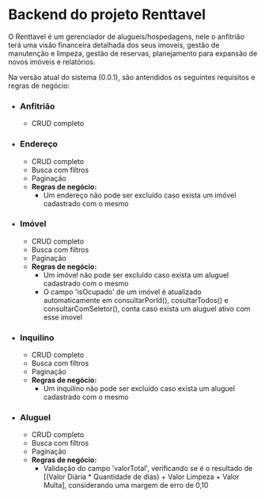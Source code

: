 # Backend do projeto Renttavel
O Renttavel é um gerenciador de alugueis/hospedagens, nele o anfitrião terá uma visão financeira detalhada dos seus imoveis, gestão de manutenção e limpeza, gestão de reservas, planejamento para expansão de novos imóveis e relatórios.

Na versão atual do sistema (0.0.1), são antendidos os seguintes requisitos e regras de negócio:

- ### Anfitrião
  - CRUD completo
- ### Endereço
  - CRUD completo
  - Busca com filtros
  - Paginação
  - <b>Regras de negócio:</b>
    - Um endereço não pode ser excluído caso exista um imóvel cadastrado com o mesmo
- ### Imóvel
  - CRUD completo
  - Busca com filtros
  - Paginação
  - <b>Regras de negócio:</b>
    - Um imóvel não pode ser excluído caso exista um aluguel cadastrado com o mesmo
    - O campo 'isOcupado' de um imóvel é atualizado automaticamente em consultarPorId(), cosultarTodos() e consultarComSeletor(), conta caso exista um aluguel ativo com esse imovel
- ### Inquilino
  - CRUD completo
  - Busca com filtros
  - Paginação
  - <b>Regras de negócio:</b>
    - Um inquilino não pode ser excluído caso exista um aluguel cadastrado com o mesmo
- ### Aluguel
  - CRUD completo
  - Busca com filtros
  - Paginação
  - <b>Regras de negócio:</b>
    - Validação do campo 'valorTotal', verificando se é o resultado de [(Valor Diária * Quantidade de dias) + Valor Limpeza + Valor Multa], considerando uma margem de erro de 0,10
  

  


